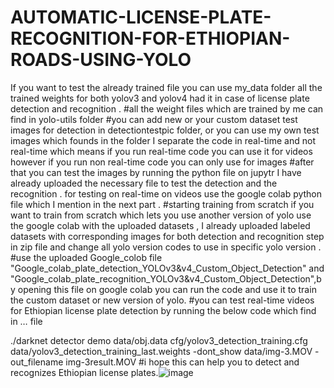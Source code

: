 # AUTOMATIC-LICENSE-PLATE-RECOGNITION-FOR-ETHIOPIAN-ROADS-USING-YOLO
If you want to test the already trained file you can use my_data folder all the trained weights for both yolov3 and yolov4 had it in case of license plate detection and recognition .
#all the weight files which are trained by me can find in yolo-utils folder
#you can add new or your custom dataset  test images for detection in detectiontestpic folder, or you can use my own test images which founds in the folder 
I separate the code in real-time and not real-time which means if you run real-time code you can use  it for videos however if you run  non real-time code you can only use for images 
#after that you can test the images by running the python file  on jupytr  I have already uploaded the necessary file to test the detection and the recognition . for testing on real-time on videos use the google colab python file which I mention in the next part .
#starting training from scratch 
if you want to train from scratch which lets you use another version of yolo use the google colab with the uploaded datasets , I already uploaded  labeled datasets with corresponding  images  for both  detection and recognition step  in zip file and change all yolo version codes to use in  specific yolo version .
#use the uploaded Google_colob file "Google_colab_plate_detection_YOLOv3&v4_Custom_Object_Detection" and "Google_colab_plate_recognition_YOLOv3&v4_Custom_Object_Detection",by opening this file on google colab you can run the code and use it to train the custom dataset or new version of yolo.
#you can test real-time videos for Ethiopian license plate detection by running the below code which find in … file 

./darknet detector demo data/obj.data cfg/yolov3_detection_training.cfg data/yolov3_detection_training_last.weights -dont_show data/img-3.MOV -out_filename img-3result.MOV
#i hope this can help you to detect and recognizes Ethiopian license plates.![image](https://github.com/ZaynAlk/AUTOMATIC-LICENSE-PLATE-RECOGNITION-FOR-ETHIOPIAN-ROADS-USING-YOLO/assets/88731749/8356830b-b9d5-445f-945f-6d534e6f4eeb)

